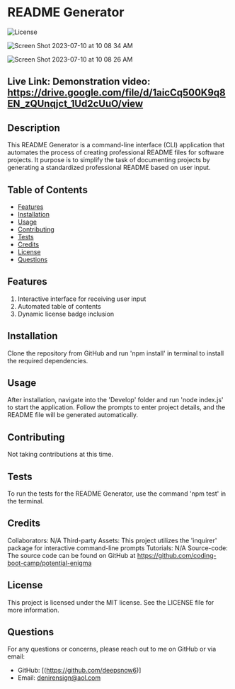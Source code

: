 # README Generator

![License](https://img.shields.io/badge/License-MIT-blue.svg)

![Screen Shot 2023-07-10 at 10 08 34 AM](https://github.com/deepsnow6/README-Generator/assets/130337959/d9376ace-48d7-46ca-a010-5f27ca6bff67)

![Screen Shot 2023-07-10 at 10 08 26 AM](https://github.com/deepsnow6/README-Generator/assets/130337959/8cdc9df0-fa26-4346-88ef-4c7a0cdb7d0c)


## Live Link: Demonstration video: https://drive.google.com/file/d/1aicCq500K9q8EN_zQUnqjct_1Ud2cUuO/view

## Description
This README Generator is a command-line interface (CLI) application that automates the process of creating professional README files for software projects. It purpose is to simplify the task of documenting projects by generating a standardized professional README based on user input.

## Table of Contents
- [Features](#features)
- [Installation](#installation)
- [Usage](#usage)
- [Contributing](#contributing)
- [Tests](#tests)
- [Credits](#credits)
- [License](#license)
- [Questions](#questions)

## Features
1. Interactive interface for receiving user input
2. Automated table of contents
3. Dynamic license badge inclusion

## Installation
Clone the repository from GitHub and run 'npm install' in terminal to install the required dependencies.

## Usage
After installation, navigate into the 'Develop' folder and run 'node index.js' to start the application. Follow the prompts to enter project details, and the README file will be generated automatically.

## Contributing
Not taking contributions at this time.

## Tests
To run the tests for the README Generator, use the command 'npm test' in the terminal. 

## Credits
Collaborators: N/A
Third-party Assets: This project utilizes the 'inquirer' package for interactive command-line prompts
Tutorials: N/A
Source-code: The source code can be found on GitHub at https://github.com/coding-boot-camp/potential-enigma


## License
This project is licensed under the MIT license. See the LICENSE file for more information.


## Questions
For any questions or concerns, please reach out to me on GitHub or via email:
- GitHub: [(https://github.com/deepsnow6)]
- Email: denirensign@aol.com
